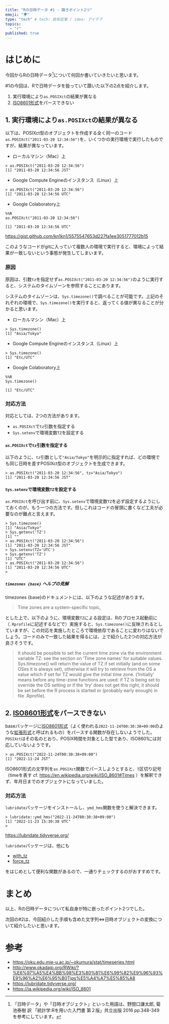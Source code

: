 ```yaml
---
title: "Rの日時データ #1 - 躓きポイント2つ"
emoji: "🌍"
type: "tech" # tech: 技術記事 / idea: アイデア
topics:
  - "r"
published: true
---
```


# はじめに

今回からRの日時データ[^1]について何回か書いていきたいと思います。

[^1]: 「日時データ」や「日時オブジェクト」といった用語は、野間口謙太郎, 菊池泰樹 訳 「統計学:Rを用いた入門書 第２版」共立出版 2016 pp.348-349 を参考にしています。

#1の今回は、Rで日時データを扱っていて躓いた以下の2点を紹介します。

1. 実行環境により`as.POSIXct`の結果が異なる
1. [ISO8601形式](https://ja.wikipedia.org/wiki/ISO_8601)をパースできない

## 1. 実行環境により`as.POSIXct`の結果が異なる

以下は、POSIXct型のオブジェクトを作成する全く同一のコード`as.POSIXct("2011-03-20 12:34:56")`を、いくつかの実行環境で実行したものですが、結果が異なっています。

- ローカルマシン（Mac）上

```
> as.POSIXct("2011-03-20 12:34:56")
[1] "2011-03-20 12:34:56 JST"
```

- Google Compute Engineのインスタンス（Linux）上
```
> as.POSIXct("2011-03-20 12:34:56")
[1] "2011-03-20 12:34:56 UTC"
```

- Google Colaboratory上
```
%%R
as.POSIXct("2011-03-20 12:34:56")

[1] "2011-03-20 12:34:56 UTC"
```
https://gist.github.com/kn1kn1/5575547653d227fa1ee3051777012b15

このようなコードがgitに入っていて複数人の環境で実行すると、環境によって結果が一致しないという事態が発生してしまいます。

### 原因

原因は、引数`tz`を指定せず`as.POSIXct("2011-03-20 12:34:56")`のように実行すると、システムのタイムゾーンを参照することにあります。

システムのタイムゾーンは、`Sys.timezone()`で調べることが可能です。上記のそれぞれの環境で、`Sys.timezone()`を実行すると、返ってくる値が異なることが分かると思います。

- ローカルマシン（Mac）上

```
> Sys.timezone()
[1] "Asia/Tokyo"
```

- Google Compute Engineのインスタンス（Linux）上
```
> Sys.timezone()
[1] "Etc/UTC"
```

- Google Colaboratory上
```
%%R
Sys.timezone()

[1] "Etc/UTC"
```

### 対応方法

対応としては、2つの方法があります。

- `as.POSIXct`で`tz`引数を指定する
- `Sys.setenv`で環境変数`TZ`を設定する

#### `as.POSIXct`で`tz`引数を指定する

以下のように、`tz`引数として`"Asia/Tokyo"`を明示的に指定すれば、どの環境でも同じ日時を差すPOSIXct型のオブジェクトを生成できます。

```
> as.POSIXct("2011-03-20 12:34:56", tz="Asia/Tokyo")
[1] "2011-03-20 12:34:56 JST"
```

#### `Sys.setenv`で環境変数`TZ`を設定する

`as.POSIXct`を呼び出す前に、`Sys.setenv`で環境変数`TZ`を必ず設定するようにしておくのが、もう一つの方法です。但しこれはコードの冒頭に書くなど工夫が必要なのが難点と言えます。

```
> Sys.timezone()
[1] "Asia/Tokyo"
> Sys.getenv('TZ')
[1] ""
> as.POSIXct("2011-03-20 12:34:56")
[1] "2011-03-20 12:34:56 JST"
> Sys.setenv(TZ='UTC')
> Sys.getenv('TZ')
[1] "UTC"
> as.POSIXct("2011-03-20 12:34:56")
[1] "2011-03-20 12:34:56 UTC"
> 
```

##### `timezones {base}` ヘルプの見解

timezones {base}のドキュメントには、以下のような記述があります。

> Time zones are a system-specific topic, 

とした上で、以下のように、環境変数`TZ`による設定は、Rのプロセス起動前に（`.Rprofile`に記述するなどで）実施すると、`Sys.timezone()`に反映されるとしていますが、この対応を実施したところで環境依存であることに変わりはないでしょう。コードのみで一致した結果を得るには、上で紹介した2つの対応方法が良さそうです。

> It should be possible to set the current time zone via the environment variable TZ: see the section on ‘Time zone names’ for suitable values. Sys.timezone() will return the value of TZ if set initially (and on some OSes it is always set), otherwise it will try to retrieve from the OS a value which if set for TZ would give the initial time zone. (‘Initially’ means before any time-zone functions are used: if TZ is being set to override the OS setting or if the ‘try’ does not get this right, it should be set before the R process is started or (probably early enough) in file .Rprofile).


## 2. [ISO8601形式](https://ja.wikipedia.org/wiki/ISO_8601)をパースできない

baseパッケージに[ISO8601形式](https://ja.wikipedia.org/wiki/ISO_8601)（よく使われる`2022-11-24T00:30:38+09:00`のような[拡張形式](https://ja.wikipedia.org/wiki/ISO_8601#%E5%9F%BA%E6%9C%AC%E5%BD%A2%E5%BC%8F%E3%81%A8%E6%8B%A1%E5%BC%B5%E5%BD%A2%E5%BC%8F)と呼ばれるもの）をパースする関数が存在しないようでした。`POSIXct`はその名のとおり、POSIX時間を対象とした型であり、ISO8601には対応していないようです。

```
> as.POSIXct("2022-11-24T00:30:38+09:00")
[1] "2022-11-24 JST"
```

ISO8601形式の文字列を`as.POSIXct`関数でパースしようとすると、`T`区切り記号（timeを表す cf. https://en.wikipedia.org/wiki/ISO_8601#Times ）を解釈できず、年月日までのオブジェクトになっていました。


### 対応方法

`lubridate`パッケージをインストールし、`ymd_hms`関数を使うと解決できます。

```
> lubridate::ymd_hms("2022-11-24T00:30:38+09:00")
[1] "2022-11-23 15:30:38 UTC"
> 
```

https://lubridate.tidyverse.org/

`lubridate`パッケージは、他にも

- [with_tz](https://lubridate.tidyverse.org/reference/with_tz.html)
- [force_tz](https://lubridate.tidyverse.org/reference/force_tz.html)

をはじめとして便利な関数があるので、一通りチェックするのがおすすめです。


# まとめ

以上、Rの日時データについて私自身が特に嵌ったポイント2つでした。

次回の#2は、今回紹介した手順も含めた文字列⇔日時オブジェクトの変換について紹介したいと思います。

# 参考

- https://oku.edu.mie-u.ac.jp/~okumura/stat/timeseries.html
- http://www.okadajp.org/RWiki/?%E6%97%A5%E4%BB%98%E3%80%81%E6%99%82%E9%96%93%E9%96%A2%E6%95%B0Tips%E5%A4%A7%E5%85%A8
- https://lubridate.tidyverse.org/
- https://ja.wikipedia.org/wiki/ISO_8601

